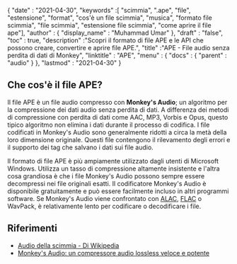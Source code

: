 {
  "date" : "2021-04-30",
  "keywords" :[ "scimmia", ".ape", "file", "estensione", "format", "cos'è un file scimmia", "musica", "formato file scimmia", "file scimmia", "estensione file scimmia", "come aprire il file ape"],
  "author" : {
    "display_name" : "Muhammad Umar"
},
  "draft" : "false",
  "toc" : true,
  "description" :"Scopri il formato di file APE e le API che possono creare, convertire e aprire file APE.",
  "title" :"APE - File audio senza perdita di dati di Monkey",
  "linktitle" : "APE",
  "menu" : {
    "docs" : {
      "parent" : "audio"
}
},
  "lastmod" : "2021-04-30"
}

## Che cos'è il file APE?

Il file APE è un file audio compresso con **Monkey's Audio**; un algoritmo per la compressione dei dati audio senza perdita di dati. A differenza dei metodi di compressione con perdita di dati come AAC, MP3, Vorbis e Opus, questo tipico algoritmo non elimina i dati durante il processo di codifica. I file codificati in Monkey's Audio sono generalmente ridotti a circa la metà della loro dimensione originale. Questi file contengono il rilevamento degli errori e il supporto dei tag che salvano i dati sui file audio.

Il formato di file APE è più ampiamente utilizzato dagli utenti di Microsoft Windows. Utilizza un tasso di compressione altamente insistente e l'altra cosa grandiosa è che i file Monkey's Audio possono sempre essere decompressi nei file originali esatti. Il codificatore Monkey's Audio è disponibile gratuitamente e può essere facilmente incluso in altri programmi software. Se Monkey's Audio viene confrontato con [ALAC](/audio/alac/), [FLAC](/audio/flac/) o WavPack, è relativamente lento per codificare o decodificare i file.

## Riferimenti

* [Audio della scimmia - Di Wikipedia](https://en.wikipedia.org/wiki/Monkey%27s_Audio)
* [Monkey's Audio: un compressore audio lossless veloce e potente](https://monkeysaudio.com/index.html)

